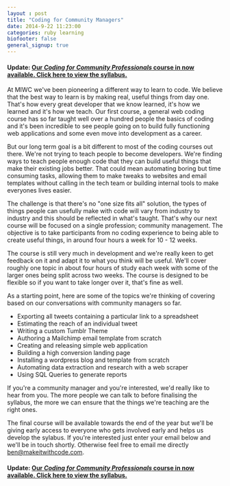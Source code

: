 ```yaml
---
layout : post
title: "Coding for Community Managers"
date: 2014-9-22 11:23:00
categories: ruby learning
biofooter: false
general_signup: true
---
```


#### Update: [Our *Coding for Community Professionals* course in now available. Click here to view the syllabus.](https://www.makeitwithcode.com/coding-for-community-professionals)

At MIWC we've been pioneering a different way to learn to code. We believe that the best way to learn is by making real, useful things from day one. That's how every great developer that we know learned, it's how we learned and it's how we teach. Our first course, a general web coding course has so far taught well over a hundred people the basics of coding and it's been incredible to see people going on to build fully functioning web applications and some even move into development as a career.

But our long term goal is a bit different to most of the coding courses out there. We're not trying to teach people to become developers. We're finding ways to teach people enough code that they can build useful things that make their existing jobs better. That could mean automating boring but time consuming tasks, allowing them to make tweaks to websites and email templates without calling in the tech team or building internal tools to make everyones lives easier.

The challenge is that there's no "one size fits all" solution, the types of things people can usefully make with code will vary from industry to industry and this should be reflected in what's taught. That's why our next course will be focused on a single profession; community management. The objective is to take participants from no coding experience to being able to create useful things, in around four hours a week for 10 - 12 weeks.

The course is still very much in development and we're really keen to get feedback on it and adapt it to what you think will be useful. We'll cover roughly one topic in about four hours of study each week with some of the larger ones being split across two weeks. The course is designed to be flexible so if you want to take longer over it, that's fine as well.

As a starting point, here are some of the topics we're thinking of covering based on our conversations with community managers so far.

* Exporting all tweets containing a particular link to a spreadsheet
* Estimating the reach of an individual tweet
* Writing a custom Tumblr Theme
* Authoring a Mailchimp email template from scratch
* Creating and releasing simple web application
* Building a high conversion landing page
* Installing a wordpress blog and template from scratch
* Automating data extraction and research with a web scraper
* Using SQL Queries to generate reports

If you're a community manager and you're interested, we'd really like to hear from you. The more people we can talk to before finalising the syllabus, the more we can ensure that the things we're teaching are the right ones.

The final course will be available towards the end of the year but we'll be giving early access to everyone who gets involved early and helps us develop the sylabus. If you're interested just enter your email below and we'll be in touch shortly. Otherwise feel free to email me directly ben@makeitwithcode.com.

#### Update: [Our *Coding for Community Professionals* course in now available. Click here to view the syllabus.](https://www.makeitwithcode.com/coding-for-community-professionals)
